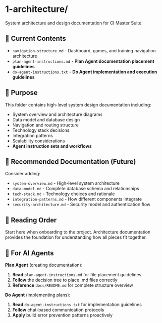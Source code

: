 # 1-architecture/

System architecture and design documentation for CI Master Suite.

## 📁 Current Contents

- `navigation-structure.md` - Dashboard, games, and training navigation architecture
- `plan-agent-instructions.md` - **Plan Agent documentation placement guidelines**
- `do-agent-instructions.txt` - **Do Agent implementation and execution guidelines**

## 🎯 Purpose

This folder contains high-level system design documentation including:
- System overview and architecture diagrams
- Data model and database design
- Navigation and routing structure
- Technology stack decisions
- Integration patterns
- Scalability considerations
- **Agent instruction sets and workflows**

## 📝 Recommended Documentation (Future)

Consider adding:
- `system-overview.md` - High-level system architecture
- `data-model.md` - Complete database schema and relationships
- `tech-stack.md` - Technology choices and rationale
- `integration-patterns.md` - How different components integrate
- `security-architecture.md` - Security model and authentication flow

## 📖 Reading Order

Start here when onboarding to the project. Architecture documentation provides the foundation for understanding how all pieces fit together.

## 🤖 For AI Agents

**Plan Agent** (creating documentation):
1. **Read** `plan-agent-instructions.md` for file placement guidelines
2. **Follow** the decision tree to place .md files correctly
3. **Reference** `docs/README.md` for complete structure overview

**Do Agent** (implementing plans):
1. **Read** `do-agent-instructions.txt` for implementation guidelines
2. **Follow** chat-based communication protocols
3. **Apply** build error prevention patterns proactively
